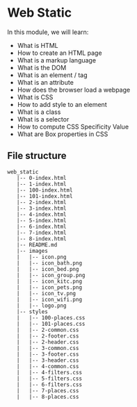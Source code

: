 # Web Static

In this module, we will learn:

 - What is HTML
 - How to create an HTML page
 - What is a markup language
 - What is the DOM
 - What is an element / tag
 - What is an attribute
 - How does the browser load a webpage
 - What is CSS
 - How to add style to an element
 - What is a class
 - What is a selector
 - How to compute CSS Specificity Value
 - What are Box properties in CSS


## File structure

```
web_static
   |-- 0-index.html
   |-- 1-index.html
   |-- 100-index.html
   |-- 101-index.html
   |-- 2-index.html
   |-- 3-index.html
   |-- 4-index.html
   |-- 5-index.html
   |-- 6-index.html
   |-- 7-index.html
   |-- 8-index.html
   |-- README.md
   |-- images
   |   |-- icon.png
   |   |-- icon_bath.png
   |   |-- icon_bed.png
   |   |-- icon_group.png
   |   |-- icon_kitc.png
   |   |-- icon_pets.png
   |   |-- icon_tv.png
   |   |-- icon_wifi.png
   |   |-- logo.png
   |-- styles
   |   |-- 100-places.css
   |   |-- 101-places.css
   |   |-- 2-common.css
   |   |-- 2-footer.css
   |   |-- 2-header.css
   |   |-- 3-common.css
   |   |-- 3-footer.css
   |   |-- 3-header.css
   |   |-- 4-common.css
   |   |-- 4-filters.css
   |   |-- 5-filters.css
   |   |-- 6-filters.css
   |   |-- 7-places.css
   |   |-- 8-places.css

```